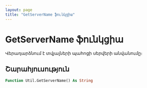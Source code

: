 ```yaml
---
layout: page
title: "GetServerName ֆունկցիա"
---
```


# GetServerName ֆունկցիա

Վերադարձնում է տվյալների պահոցի սերվերի անվանումը։

## Շարահյուսություն

``` vb
Function Util.GetServerName() As String
```

